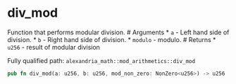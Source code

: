 # div_mod

Function that performs modular division. # Arguments * `a` - Left hand side of division. * `b` - Right hand side of division. * `modulo` - modulo. # Returns * `u256` - result of modular division

Fully qualified path: `alexandria_math::mod_arithmetics::div_mod`

```rust
pub fn div_mod(a: u256, b: u256, mod_non_zero: NonZero<u256>) -> u256
```

